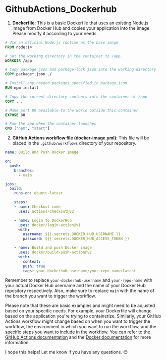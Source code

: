 # GithubActions_Dockerhub


1. **Dockerfile**: This is a basic Dockerfile that uses an existing Node.js image from Docker Hub and copies your application into the image. Please modify it according to your needs.

```Dockerfile
# Use an official Node.js runtime as the base image
FROM node:14

# Set the working directory in the container to /app
WORKDIR /app

# Copy package.json and package-lock.json into the working directory
COPY package*.json ./

# Install any needed packages specified in package.json
RUN npm install

# Copy the current directory contents into the container at /app
COPY . .

# Make port 80 available to the world outside this container
EXPOSE 80

# Run the app when the container launches
CMD ["npm", "start"]
```

2. **GitHub Actions workflow file (docker-image.yml)**: This file will be placed in the `.github/workflows` directory of your repository.

```yaml
name: Build and Push Docker Image

on:
  push:
    branches:
      - main

jobs:
  build:
    runs-on: ubuntu-latest

    steps:
    - name: Checkout code
      uses: actions/checkout@v2

    - name: Login to DockerHub
      uses: docker/login-action@v1
      with:
        username: ${{ secrets.DOCKER_HUB_USERNAME }}
        password: ${{ secrets.DOCKER_HUB_ACCESS_TOKEN }}

    - name: Build and push Docker image
      uses: docker/build-push-action@v2
      with:
        context: .
        push: true
        tags: your-dockerhub-username/your-repo-name:latest
```

Remember to replace `your-dockerhub-username` and `your-repo-name` with your actual Docker Hub username and the name of your Docker Hub repository respectively. Also, make sure to replace `main` with the name of the branch you want to trigger the workflow.

Please note that these are basic examples and might need to be adjusted based on your specific needs. For example, your Dockerfile will change based on the application you're trying to containerize. Similarly, your GitHub Actions workflow might change based on when you want to trigger the workflow, the environment in which you want to run the workflow, and the specific steps you want to include in the workflow. You can refer to the [GitHub Actions documentation](https://docs.github.com/en/actions) and the [Docker documentation](https://docs.docker.com/) for more information. 

I hope this helps! Let me know if you have any questions. 😊
